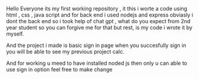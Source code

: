 Hello Everyone its my first working repository , it this i worte a code using html , css , java script and for back end i used nodejs and express 
obviasly i dont the back end so i took help of chat gpt ,
what do you expect from 2nd year student so you can forgive me for that but rest,
is my code i wrote it by myself.

And the project i made is basic sign in page 
when you succesfully sign in you will be able to see my previous project calc.

And for working u meed to have installed noded js then only u can able to use sign in option
feel free to make change 
